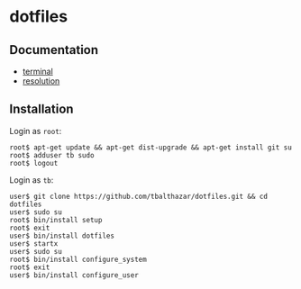 # dotfiles

## Documentation

- [terminal](doc/terminal.md)
- [resolution](doc/resolution.md)

## Installation

Login as `root`:

```console
root$ apt-get update && apt-get dist-upgrade && apt-get install git su
root$ adduser tb sudo
root$ logout
```

Login as `tb`:
```console
user$ git clone https://github.com/tbalthazar/dotfiles.git && cd dotfiles
user$ sudo su
root$ bin/install setup
root$ exit
user$ bin/install dotfiles
user$ startx
user$ sudo su
root$ bin/install configure_system
root$ exit
user$ bin/install configure_user
```

